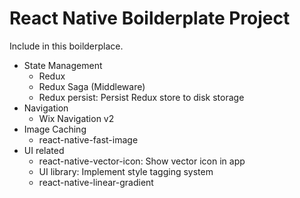 # React Native Boilderplate Project

Include in this boilderplace.

* State Management
	* Redux
	* Redux Saga (Middleware)
	* Redux persist: Persist Redux store to disk storage
* Navigation
	* Wix Navigation v2
* Image Caching
	* react-native-fast-image
* UI related
	* react-native-vector-icon: Show vector icon in app
	* UI library: Implement style tagging system 
	* react-native-linear-gradient
